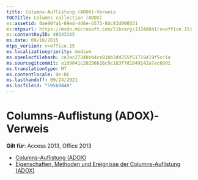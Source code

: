 ```yaml
---
title: Columns-Auflistung (ADOX)-Verweis
TOCTitle: Columns collection (ADOX)
ms:assetid: 0ae90fa1-09ed-4d6e-b573-8dc83d000551
ms:mtpsurl: https://msdn.microsoft.com/library/JJ248841(v=office.15)
ms:contentKeyID: 48543165
ms.date: 09/18/2015
mtps_version: v=office.15
ms.localizationpriority: medium
ms.openlocfilehash: ce3ac2734bbb4ce810b2dd755f51719419f5cc1a
ms.sourcegitcommit: a1d9041c20256616c9c183f7d1049142a7ac6991
ms.translationtype: MT
ms.contentlocale: de-DE
ms.lasthandoff: 09/24/2021
ms.locfileid: "59569440"
---
```

# <a name="columns-collection-adox-reference"></a>Columns-Auflistung (ADOX)-Verweis

**Gilt für**: Access 2013, Office 2013

- [Columns-Auflistung (ADOX)](columns-collection-adox.md)
- [Eigenschaften, Methoden und Ereignisse der Columns-Auflistung (ADOX)](columns-collection-properties-methods-and-events-adox.md)

